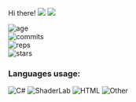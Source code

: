  Hi there!
<img src="https://visitor-badge.glitch.me/badge?page_id=REgorion.visitor-badge&color=5194f0" /> <img src="https://img.shields.io/github/followers/REgorion?style=social" />

![age](https://img.shields.io/static/v1?style=for-the-badge&label=Account%20age%3A&color=555&labelColor=%23ffd33d&message=6%20years)<br/>
![commits](https://img.shields.io/static/v1?style=for-the-badge&label=Сommits%3A&color=555&labelColor=%230366d6&message=429)<br/>
![reps](https://img.shields.io/static/v1?style=for-the-badge&label=Repos%3A&color=555&labelColor=%236a737d&message=18)<br/>
![stars](https://img.shields.io/static/v1?style=for-the-badge&label=Stars%3A&color=555&labelColor=%23fff5b1&message=1%20recived)<br/>


### Languages usage:
![C#](https://img.shields.io/static/v1?style=flat&label=C%23&color=555&labelColor=%23178600&message=82.6%25)
![ShaderLab](https://img.shields.io/static/v1?style=flat&label=ShaderLab&color=555&labelColor=%23222c37&message=9.3%25)
![HTML](https://img.shields.io/static/v1?style=flat&label=HTML&color=555&labelColor=%23e34c26&message=1.9%25)
![Other](https://img.shields.io/static/v1?style=flat&label=Other&color=555&labelColor=%23ededed&message=6.1%25)
